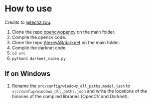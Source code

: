 # How to use

Credits to [@techzizou](https://github.com/techzizou/yolov4-tiny-custom_Training).

1. Clone the repo [opencv/opencv](https://github.com/opencv/opencv) on the main folder.
1. Compile the opencv code.
1. Clone the repo [AlexeyAB/darknet](https://github.com/AlexeyAB/darknet) on the main folder.
1. Compile the darknet code.
1. `cd src`
1. `python3 darknet_video.py`

## If on Windows

1. Rename the `src/config/windows_dll_paths.model.json` to `src/config/windows_dll_paths.json` and write the locations of the binaries of the compiled libraries (OpenCV and Darknet).